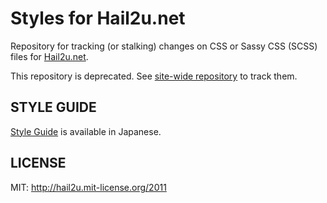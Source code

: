 Styles for Hail2u.net
=====================

Repository for tracking (or stalking) changes on CSS or Sassy CSS (SCSS) files
for [Hail2u.net](http://hail2u.net/).

This repository is deprecated. See [site-wide repository](https://github.com/hail2u/hail2u.net) to track them.


STYLE GUIDE
-----------

[Style Guide](http://hail2u.net/about/style-guide/) is available in Japanese.


LICENSE
-------

MIT: http://hail2u.mit-license.org/2011
